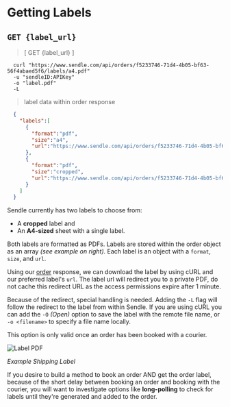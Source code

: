 # Getting Labels
## `GET {label_url}`

> [ GET {label_url} ]

```shell
  curl "https://www.sendle.com/api/orders/f5233746-71d4-4b05-bf63-56f4abaed5f6/labels/a4.pdf"
  -u "sendleID:APIKey"
  -o "label.pdf"
  -L
```

> label data within order response

```json
  {
    "labels":[
      {
        "format":"pdf",
        "size":"a4",
        "url":"https://www.sendle.com/api/orders/f5233746-71d4-4b05-bf63-56f4abaed5f6/labels/a4.pdf"
      },
      {
        "format":"pdf",
        "size":"cropped",
        "url":"https://www.sendle.com/api/orders/f5233746-71d4-4b05-bf63-56f4abaed5f6/labels/cropped.pdf"
      }
    ]
  }
```

Sendle currently has two labels to choose from:

- A **cropped** label and
- An **A4-sized** sheet with a single label.

Both labels are formatted as PDFs. Labels are stored within the order object as an array *(see example on right).* Each label is an object with a `format`, `size`, and `url`.

Using our [order](#creating-orders) response, we can download the label by using cURL and our preferred label's `url`. The label url will redirect you to a private PDF, do not cache this redirect URL as the access permissions expire after 1 minute.

Because of the redirect, special handling is needed. Adding the `-L` flag will follow the redirect to the label from within Sendle. If you are using cURL you can add the `-O` *(Open)* option to save the label with the remote file name, or `-o <filename>` to specify a file name locally.

This option is only valid once an order has been booked with a courier.

![Label PDF](images/label_pdf.png)

_Example Shipping Label_

<aside class='success'>If you desire to build a method to book an order AND get the order label, because of the short delay between booking an order and booking with the courier, you will want to investigate options like <strong>long-polling</strong> to check for labels until they're generated and added to the order.</aside>
